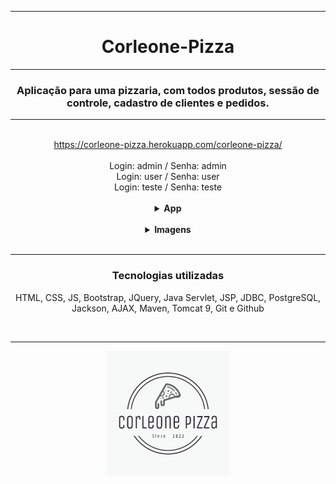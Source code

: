 <hr>
<h1 align="center">Corleone-Pizza</h1>
<hr>
<h3 align="center">Aplicação para uma pizzaria, com todos produtos, sessão de controle, cadastro de clientes e pedidos.</h3>
<hr>
</br>
<div align="center">
<a href="https://corleone-pizza.herokuapp.com/corleone-pizza/">https://corleone-pizza.herokuapp.com/corleone-pizza/</a>
</div>
</br>
<div align="center">
<span>Login: admin / Senha: admin</span>
</br>
<span>Login: user / Senha: user</span>
</br>
<span>Login: teste / Senha: teste</span>
</div>
</br>
<div align="center">
  <details>
  <summary><strong>App</strong></summary>
  <p>

- Validação com banco de dados, login/senha.
- Validação para não acessar nenhuma página do sistema sem estar logado.
- O usuário 'admin' tem acesso total ao sistema, somente admin pode registrar usuários novos, produtos novos e alterar o preço/descrição.
- O usuário pode alterar o nome dos produtos apenas para estudo, na página log de sistema consta qual usuário fez a modificação.
- CRUD completo do cadastro de clientes.
- CRUD completo do cadastro de usuários
- Parte de configurações de usuário com Upload de foto de perfil, salvando no banco de dados.
- Exibir lista de forma dinâmica de clientes e produtos
- Realizar pedido - checkout com produtos e dados do cliente.
- Realizar pedido - relacionamentos pedido/cliente/produto no banco de dados ao finalizar o pedido.
- Página de pedido - pedido finalizado fica no histórico de pedidos
- Envio de Whatssap para clientes para notificar algo sobre seu pedido.
- Página de entregadores com crud completo

- O sistema não foi pensado em regra de negócio, organização do código e nem em performance,
  foi pensado mais em aprendizado de códigos, compreensão e consultas posteriores.</p>
    </details>
  </div>
  </br>
  <div align="center">
    <details>
    <summary><strong>Imagens</strong></summary>
    </br>
    <img src="img/login.JPG" alt="login">
    <img src="img/main.JPG" alt="main">
    <img src="img/config.JPG" alt="config">
    <img src="img/pedidos.JPG" alt="pedidos">
    <img src="img/pizza.JPG" alt="pizza">
    <img src="img/email.JPG" alt="email">
    </details>

</div>
</br>

<hr>
<div align="center">
<h3>Tecnologias utilizadas</h3>
<p>HTML, CSS, JS, Bootstrap, JQuery, Java Servlet, JSP, JDBC, PostgreSQL, Jackson, AJAX, Maven, Tomcat 9, Git e Github<p>
</div>
</br>
<hr>
<div align="center">
<img src="img/logo.png" alt="logo">
</details>
</div>
